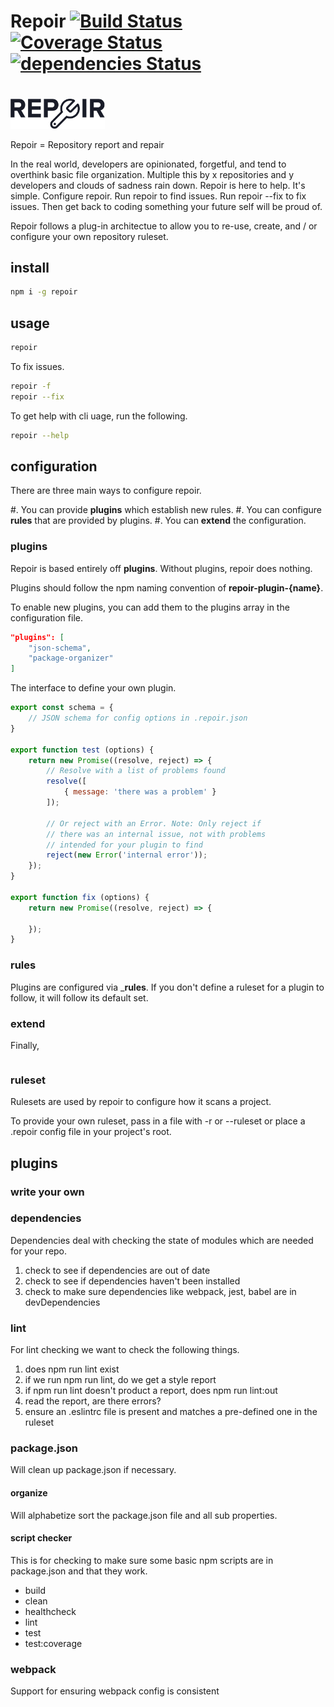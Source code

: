 # Repoir [![Build Status](https://travis-ci.org/repoir/repoir.svg?branch=master)](https://travis-ci.org/repoir/repoir) [![Coverage Status](https://coveralls.io/repos/github/repoir/repoir/badge.svg?branch=master)](https://coveralls.io/github/repoir/repoir?branch=master) [![dependencies Status](https://david-dm.org/repoir/repoir/status.svg)](https://david-dm.org/repoir/repoir)

<img src="https://raw.githubusercontent.com/repoir/repoir/master/media/repoir-logo.png" style="max-width: 30%;margin-top: 20px">

Repoir = Repository report and repair

In the real world, developers are opinionated, forgetful, and tend to overthink basic file organization. Multiple this by x repositories and y developers and clouds of sadness rain down. Repoir is here to help. It's simple. Configure repoir. Run repoir to find issues. Run repoir --fix to fix issues. Then get back to coding something your future self will be proud of.

Repoir follows a plug-in architectue to allow you to re-use, create, and / or configure your own repository ruleset.

## install

```bash
npm i -g repoir
```

## usage

```bash
repoir
```

To fix issues.

```bash
repoir -f
repoir --fix
```

To get help with cli uage, run the following.

```bash
repoir --help
```

## configuration

There are three main ways to configure repoir.

#. You can provide __plugins__ which establish new rules.
#. You can configure __rules__ that are provided by plugins.
#. You can __extend__ the configuration.

### plugins

Repoir is based entirely off __plugins__. Without plugins, repoir does nothing.

Plugins should follow the npm naming convention of __repoir-plugin-{name}__.

To enable new plugins, you can add them to the plugins array in the configuration file.

```json
"plugins": [
	"json-schema",
	"package-organizer"
]
```

The interface to define your own plugin.

```javascript
export const schema = {
    // JSON schema for config options in .repoir.json
}

export function test (options) {
    return new Promise((resolve, reject) => {
        // Resolve with a list of problems found
        resolve([
            { message: 'there was a problem' }
        ]);

        // Or reject with an Error. Note: Only reject if
        // there was an internal issue, not with problems
        // intended for your plugin to find
        reject(new Error('internal error'));
    });
}

export function fix (options) {
    return new Promise((resolve, reject) => {

    });
}
```

### rules

Plugins are configured via ___rules__. If you don't define a ruleset for a plugin to follow, it will follow its default set.

### extend

Finally,

```

```

### ruleset

Rulesets are used by repoir to configure how it scans a project.

To provide your own ruleset, pass in a file with -r or --ruleset or place a .repoir config file in your project's root.


## plugins

### write your own


### dependencies

Dependencies deal with checking the state of modules which are needed for your repo.

1. check to see if dependencies are out of date
2. check to see if dependencies haven't been installed
3. check to make sure dependencies like webpack, jest, babel are in devDependencies


### lint

For lint checking we want to check the following things.

1. does npm run lint exist
2. if we run npm run lint, do we get a style report
3. if npm run lint doesn't product a report, does npm run lint:out
4. read the report, are there errors?
5. ensure an .eslintrc file is present and matches a pre-defined one in the ruleset

### package.json

Will clean up package.json if necessary.

#### organize

Will alphabetize sort the package.json file and all sub properties.

#### script checker

This is for checking to make sure some basic npm scripts are in package.json and that they work.

* build
* clean
* healthcheck
* lint
* test
* test:coverage


### webpack

Support for ensuring webpack config is consistent
